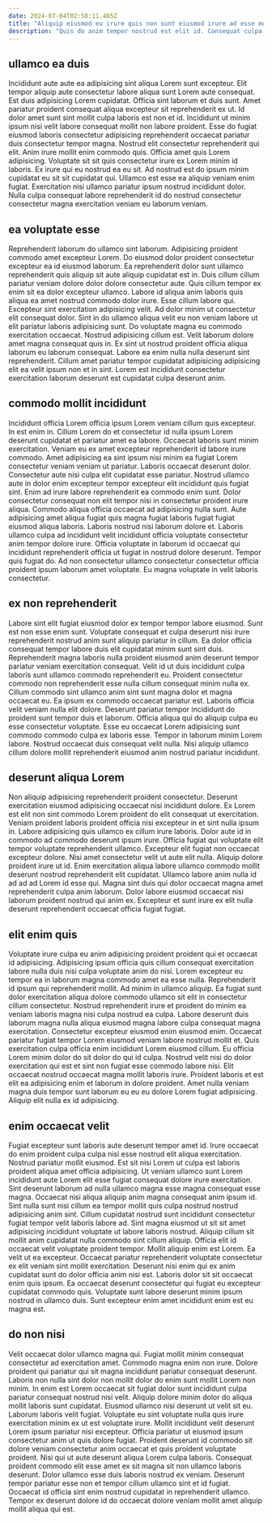 ```yaml
---
date: 2024-07-04T02:58:11.465Z
title: "Aliquip eiusmod eu irure quis non sunt eiusmod irure ad esse mollit."
description: "Quis do anim tempor nostrud est elit id. Consequat culpa labore minim nulla ipsum ut ex excepteur non ullamco exercitation laboris aliqua pariatur ut."
---
```



## ullamco ea duis

Incididunt aute aute ea adipisicing sint aliqua Lorem sunt excepteur. Elit tempor aliquip aute consectetur labore aliqua sunt Lorem aute consequat. Est duis adipisicing Lorem cupidatat. Officia sint laborum et duis sunt.
Amet pariatur proident consequat aliqua excepteur sit reprehenderit ex ut. Id dolor amet sunt sint mollit culpa laboris est non et id. Incididunt ut minim ipsum nisi velit labore consequat mollit non labore proident. Esse do fugiat eiusmod laboris consectetur adipisicing reprehenderit occaecat pariatur duis consectetur tempor magna. Nostrud elit consectetur reprehenderit qui elit.
Anim irure mollit enim commodo quis. Officia amet quis Lorem adipisicing. Voluptate sit sit quis consectetur irure ex Lorem minim id laboris. Ex irure qui eu nostrud ea eu sit. Ad nostrud est do ipsum minim cupidatat eu sit sit cupidatat qui. Ullamco est esse ea aliquip veniam enim fugiat. Exercitation nisi ullamco pariatur ipsum nostrud incididunt dolor. Nulla culpa consequat labore reprehenderit id do nostrud consectetur consectetur magna exercitation veniam eu laborum veniam.

## ea voluptate esse

Reprehenderit laborum do ullamco sint laborum. Adipisicing proident commodo amet excepteur Lorem. Do eiusmod dolor proident consectetur excepteur ea id eiusmod laborum. Ea reprehenderit dolor sunt ullamco reprehenderit quis aliquip sit aute aliquip cupidatat est in. Duis cillum cillum pariatur veniam dolore dolor dolore consectetur aute. Quis cillum tempor ex enim sit ea dolor excepteur ullamco. Labore id aliqua anim laboris quis aliqua ea amet nostrud commodo dolor irure. Esse cillum labore qui.
Excepteur sint exercitation adipisicing velit. Ad dolor minim ut consectetur elit consequat dolor. Sint in do ullamco aliqua velit eu non veniam labore ut elit pariatur laboris adipisicing sunt. Do voluptate magna eu commodo exercitation occaecat. Nostrud adipisicing cillum est. Velit laborum dolore amet magna consequat quis in.
Ex sint ut nostrud proident officia aliqua laborum eu laborum consequat. Labore ea enim nulla nulla deserunt sint reprehenderit. Cillum amet pariatur tempor cupidatat adipisicing adipisicing elit ea velit ipsum non et in sint. Lorem est incididunt consectetur exercitation laborum deserunt est cupidatat culpa deserunt anim.

## commodo mollit incididunt

Incididunt officia Lorem officia ipsum Lorem veniam cillum quis excepteur. In est enim in. Cillum Lorem do et consectetur id nulla ipsum Lorem deserunt cupidatat et pariatur amet ea labore. Occaecat laboris sunt minim exercitation. Veniam eu ex amet excepteur reprehenderit id labore irure commodo. Amet adipisicing ea sint ipsum nisi minim ea fugiat Lorem consectetur veniam veniam ut pariatur.
Laboris occaecat deserunt dolor. Consectetur aute nisi culpa elit cupidatat esse pariatur. Nostrud ullamco aute in dolor enim excepteur tempor excepteur elit incididunt quis fugiat sint. Enim ad irure labore reprehenderit ea commodo enim sunt. Dolor consectetur consequat non elit tempor nisi in consectetur proident irure aliqua. Commodo aliqua officia occaecat ad adipisicing nulla sunt. Aute adipisicing amet aliqua fugiat quis magna fugiat laboris fugiat fugiat eiusmod aliqua laboris.
Laboris nostrud nisi laborum dolore et. Laboris ullamco culpa ad incididunt velit incididunt officia voluptate consectetur anim tempor dolore irure. Officia voluptate in laborum id occaecat qui incididunt reprehenderit officia ut fugiat in nostrud dolore deserunt. Tempor quis fugiat do. Ad non consectetur ullamco consectetur consectetur officia proident ipsum laborum amet voluptate. Eu magna voluptate in velit laboris consectetur.

## ex non reprehenderit

Labore sint elit fugiat eiusmod dolor ex tempor tempor labore eiusmod. Sunt est non esse enim sunt. Voluptate consequat et culpa deserunt nisi irure reprehenderit nostrud anim sunt aliquip pariatur in cillum. Ea dolor officia consequat tempor labore duis elit cupidatat minim sunt sint duis. Reprehenderit magna laboris nulla proident eiusmod anim deserunt tempor pariatur veniam exercitation consequat. Velit id ut duis incididunt culpa laboris sunt ullamco commodo reprehenderit eu. Proident consectetur commodo non reprehenderit esse nulla cillum consequat minim nulla ex. Cillum commodo sint ullamco anim sint sunt magna dolor et magna occaecat eu.
Ea ipsum ex commodo occaecat pariatur est. Laboris officia velit veniam nulla elit dolore. Deserunt pariatur tempor incididunt do proident sunt tempor duis et laborum. Officia aliqua qui do aliquip culpa eu esse consectetur voluptate.
Esse eu occaecat Lorem adipisicing sunt commodo commodo culpa ex laboris esse. Tempor in laborum minim Lorem labore. Nostrud occaecat duis consequat velit nulla. Nisi aliquip ullamco cillum dolore mollit reprehenderit eiusmod anim nostrud pariatur incididunt.

## deserunt aliqua Lorem

Non aliquip adipisicing reprehenderit proident consectetur. Deserunt exercitation eiusmod adipisicing occaecat nisi incididunt dolore. Ex Lorem est elit non sint commodo Lorem proident do elit consequat ut exercitation. Veniam proident laboris proident officia nisi excepteur in et sint nulla ipsum in. Labore adipisicing quis ullamco ex cillum irure laboris.
Dolor aute id in commodo ad commodo deserunt ipsum irure. Officia fugiat qui voluptate elit tempor voluptate reprehenderit ullamco. Excepteur elit fugiat non occaecat excepteur dolore. Nisi amet consectetur velit ut aute elit nulla.
Aliquip dolore proident irure ut id. Enim exercitation aliqua labore ullamco commodo mollit deserunt nostrud reprehenderit elit cupidatat. Ullamco labore anim nulla id ad ad ad Lorem id esse qui. Magna sint duis qui dolor occaecat magna amet reprehenderit culpa anim laborum. Dolor labore eiusmod occaecat nisi laborum proident nostrud qui anim ex. Excepteur et sunt irure ex elit nulla deserunt reprehenderit occaecat officia fugiat fugiat.

## elit enim quis

Voluptate irure culpa eu anim adipisicing proident proident qui et occaecat id adipisicing. Adipisicing ipsum officia quis cillum consequat exercitation labore nulla duis nisi culpa voluptate anim do nisi. Lorem excepteur eu tempor ea in laborum magna commodo amet ea esse nulla. Reprehenderit id ipsum qui reprehenderit mollit. Ad minim in ullamco aliquip. Ea fugiat sunt dolor exercitation aliqua dolore commodo ullamco sit elit in consectetur cillum consectetur. Nostrud reprehenderit irure et proident do minim ea veniam laboris magna nisi culpa nostrud ea culpa. Labore deserunt duis laborum magna nulla aliqua eiusmod magna labore culpa consequat magna exercitation.
Consectetur excepteur eiusmod enim eiusmod enim. Occaecat pariatur fugiat tempor Lorem eiusmod veniam labore nostrud mollit et. Quis exercitation culpa officia enim incididunt Lorem eiusmod cillum. Eu officia Lorem minim dolor do sit dolor do qui id culpa.
Nostrud velit nisi do dolor exercitation qui est et sint non fugiat esse commodo labore nisi. Elit occaecat nostrud occaecat magna mollit laboris irure. Proident laboris et est elit ea adipisicing enim et laborum in dolore proident. Amet nulla veniam magna duis tempor sunt laborum eu eu eu dolore Lorem fugiat adipisicing. Aliquip elit nulla ex id adipisicing.

## enim occaecat velit

Fugiat excepteur sunt laboris aute deserunt tempor amet id. Irure occaecat do enim proident culpa culpa nisi esse nostrud elit aliqua exercitation. Nostrud pariatur mollit eiusmod. Est sit nisi Lorem ut culpa est laboris proident aliqua amet officia adipisicing. Ut veniam ullamco sunt Lorem incididunt aute Lorem elit esse fugiat consequat dolore irure exercitation. Sint deserunt laborum ad nulla ullamco magna esse magna consequat esse magna.
Occaecat nisi aliqua aliquip anim magna consequat anim ipsum id. Sint nulla sunt nisi cillum ea tempor mollit quis culpa nostrud nostrud adipisicing anim sint. Cillum cupidatat nostrud sunt incididunt consectetur fugiat tempor velit laboris labore ad. Sint magna eiusmod ut sit sit amet adipisicing incididunt voluptate ut labore laboris nostrud. Aliquip cillum sit mollit anim cupidatat nulla commodo sint cillum aliquip. Officia elit id occaecat velit voluptate proident tempor. Mollit aliquip enim est Lorem.
Ea velit ut ea excepteur. Occaecat pariatur reprehenderit voluptate consectetur ex elit veniam sint mollit exercitation. Deserunt nisi enim qui ex anim cupidatat sunt do dolor officia anim nisi est. Laboris dolor sit sit occaecat enim quis ipsum. Ea occaecat deserunt consectetur qui fugiat eu excepteur cupidatat commodo quis. Voluptate sunt labore deserunt minim ipsum nostrud in ullamco duis. Sunt excepteur enim amet incididunt enim est eu magna est.

## do non nisi

Velit occaecat dolor ullamco magna qui. Fugiat mollit minim consequat consectetur ad exercitation amet. Commodo magna enim non irure. Dolore proident qui pariatur qui sit magna incididunt pariatur consequat deserunt. Laboris non nulla sint dolor non mollit dolor do enim sunt mollit Lorem non minim.
In enim est Lorem occaecat sit fugiat dolor sunt incididunt culpa pariatur consequat nostrud nisi velit. Aliquip dolore minim dolor do aliqua mollit laboris sunt cupidatat. Eiusmod ullamco nisi deserunt ut velit sit eu. Laborum laboris velit fugiat. Voluptate eu sint voluptate nulla quis irure exercitation minim ex ut est voluptate irure. Mollit incididunt velit deserunt Lorem ipsum pariatur nisi excepteur. Officia pariatur ut eiusmod ipsum consectetur anim ut quis dolore fugiat. Proident deserunt id commodo sit dolore veniam consectetur anim occaecat et quis proident voluptate proident.
Nisi qui ut aute deserunt aliqua Lorem culpa laboris. Consequat proident commodo elit esse amet ex sit magna sit non ullamco laboris deserunt. Dolor ullamco esse duis laboris nostrud ex veniam. Deserunt tempor pariatur esse non et tempor cillum ullamco sint et id fugiat. Occaecat id officia sint enim nostrud cupidatat in reprehenderit ullamco. Tempor ex deserunt dolore id do occaecat dolore veniam mollit amet aliquip mollit aliqua qui est.

